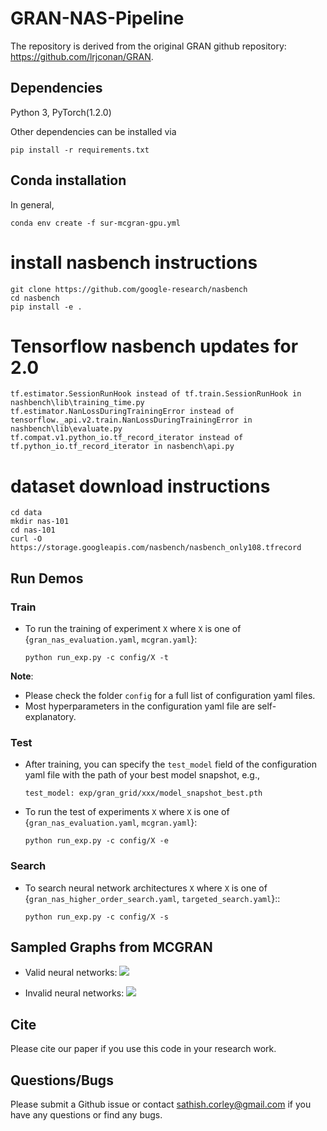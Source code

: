 # GRAN-NAS-Pipeline

The repository is derived from the original GRAN github repository: https://github.com/lrjconan/GRAN.

## Dependencies
Python 3, PyTorch(1.2.0)

Other dependencies can be installed via

  ```pip install -r requirements.txt```

## Conda installation

In general,

  ```conda env create -f sur-mcgran-gpu.yml```

# install nasbench instructions
```
git clone https://github.com/google-research/nasbench
cd nasbench
pip install -e .
```

# Tensorflow nasbench updates for 2.0
```
tf.estimator.SessionRunHook instead of tf.train.SessionRunHook in nashbench\lib\training_time.py
tf.estimator.NanLossDuringTrainingError instead of tensorflow._api.v2.train.NanLossDuringTrainingError in nashbench\lib\evaluate.py
tf.compat.v1.python_io.tf_record_iterator instead of tf.python_io.tf_record_iterator in nasbench\api.py
```

# dataset download instructions
```
cd data
mkdir nas-101
cd nas-101
curl -O https://storage.googleapis.com/nasbench/nasbench_only108.tfrecord
```

## Run Demos

### Train
* To run the training of experiment ```X``` where ```X``` is one of {```gran_nas_evaluation.yaml```, ```mcgran.yaml```}:

  ```python run_exp.py -c config/X -t```


**Note**:

* Please check the folder ```config``` for a full list of configuration yaml files.
* Most hyperparameters in the configuration yaml file are self-explanatory.

### Test

* After training, you can specify the ```test_model``` field of the configuration yaml file with the path of your best model snapshot, e.g.,

  ```test_model: exp/gran_grid/xxx/model_snapshot_best.pth```

* To run the test of experiments ```X``` where ```X``` is one of {```gran_nas_evaluation.yaml```, ```mcgran.yaml```}:

  ```python run_exp.py -c config/X -e```

### Search 

* To search neural network architectures ```X``` where ```X``` is one of {```gran_nas_higher_order_search.yaml```, ```targeted_search.yaml```}::

  ```python run_exp.py -c config/X -s```


## Sampled Graphs from MCGRAN

* Valid neural networks:
![](/samples/rq2_valid_nn.PNG)

* Invalid neural networks:
![](/samples/rq2_invalid_nn.PNG)


## Cite
Please cite our paper if you use this code in your research work.

## Questions/Bugs
Please submit a Github issue or contact sathish.corley@gmail.com if you have any questions or find any bugs.

